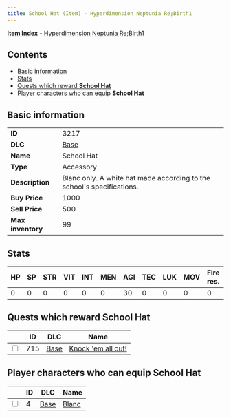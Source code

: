 ```yaml
---
title: School Hat (Item) - Hyperdimension Neptunia Re;Birth1
---
```


[**Item Index**](/neptunia/rb1/item/index.html) - [Hyperdimension Neptunia Re;Birth1](/neptunia/rb1)

## Contents

- [Basic information](#basic-information)
- [Stats](#stats)
- [Quests which reward **School Hat**](#quests-which-reward-school-hat)
- [Player characters who can equip **School Hat**](#player-characters-who-can-equip-school-hat)

## Basic information

|   |   |
| -- | -- |
| **ID** | 3217 |
| **DLC** | [Base](/neptunia/rb1/dlc/1-base.html) |
| **Name** | School Hat |
| **Type** | Accessory |
| **Description** | Blanc only. A white hat made according to the school's specifications. |
| **Buy Price** | 1000 |
| **Sell Price** | 500 |
| **Max inventory** | 99 |


## Stats

| HP | SP | STR | VIT | INT | MEN | AGI | TEC | LUK | MOV | Fire res. | Ice res. | Wind res. | Lightning res. |
| -- | -- | --- | --- | --- | --- | --- | --- | --- | --- | --------- | -------- | --------- | -------------- |
| 0 | 0 | 0 | 0 | 0 | 0 | 30 | 0 | 0 | 0 | 0 | 0 | 0 | 0 |


## Quests which reward **School Hat**

|    | ID | DLC | Name |
| -- | -- | --- | ---- |
| <input type="checkbox" id="rb1-quest-1-715" class="trackbox" /> | 715 | [Base](/neptunia/rb1/dlc/1-base.html) | [Knock 'em all out!](/neptunia/rb1/quest/1-715-knock-em-all-out.html) |


## Player characters who can equip **School Hat**

|    | ID | DLC | Name |
| -- | -- | --- | ---- |
| <input type="checkbox" id="rb1-player-1-4" class="trackbox" /> | 4 | [Base](/neptunia/rb1/dlc/1-base.html) | [Blanc](/neptunia/rb1/player/1-4-blanc.html) |
